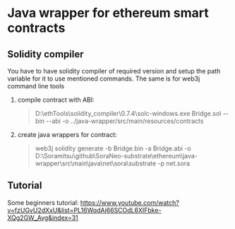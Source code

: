 # Java wrapper for ethereum smart contracts

## Solidity compiler
You have to have solidity compiler of required version and setup the path variable for it to use mentioned commands. 
The same is for web3j command line tools
1. compile contract with ABI:
   > D:\ethTools\solidity_compiler\0.7.4\solc-windows.exe Bridge.sol --bin --abi -o ../java-wrapper/src/main/resources/contracts 
   
2. create java wrappers for contract:
   > web3j solidity generate -b Bridge.bin  -a Bridge.abi -o D:\Soramitsu\github\SoraNeo-substrate\ethereum\java-wrapper\src\main\java\net\sora\substrate -p net.sora
## Tutorial

Some beginners tutorial: https://www.youtube.com/watch?v=fzUGvU2dXxU&list=PL16WqdAj66SCOdL6XIFbke-XQg2GW_Avg&index=31
